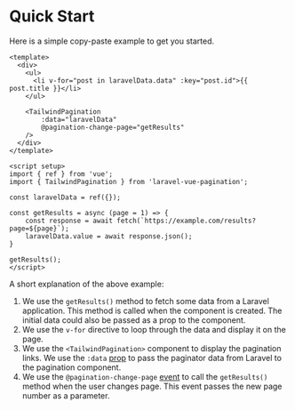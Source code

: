 # Quick Start

Here is a simple copy-paste example to get you started.

```vue
<template>
  <div>
    <ul>
      <li v-for="post in laravelData.data" :key="post.id">{{ post.title }}</li>
    </ul>

    <TailwindPagination
        :data="laravelData"
        @pagination-change-page="getResults"
    />
  </div>
</template>

<script setup>
import { ref } from 'vue';
import { TailwindPagination } from 'laravel-vue-pagination';

const laravelData = ref({});

const getResults = async (page = 1) => {
    const response = await fetch(`https://example.com/results?page=${page}`);
    laravelData.value = await response.json();
}

getResults();
</script>
```

A short explanation of the above example:

1. We use the `getResults()` method to fetch some data from a Laravel application. This method is called when the component is created. The initial data could also be passed as a prop to the component.
1. We use the `v-for` directive to loop through the data and display it on the page.
1. We use the `<TailwindPagination>` component to display the pagination links. We use the `:data` [prop](/guide/api/props.html) to pass the paginator data from Laravel to the pagination component.
1. We use the `@pagination-change-page` [event](/guide/api/events.html) to call the `getResults()` method when the user changes page. This event passes the new page number as a parameter.
